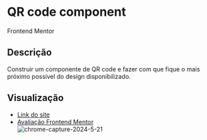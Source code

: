# QR code component
Frontend Mentor
## Descrição
Construir um componente de QR code e fazer com que fique o mais próximo possível do design disponibilizado.
## Visualização
* [Link do site](https://pedrowfilho.github.io/challenges/frontend-mentor/newbie/qr-code/)  
* [Avaliação Frontend Mentor](https://www.frontendmentor.io/solutions/soluo-utilizando-html5-css3-e-flexbox-t_rRmK7cqY)  
  ![chrome-capture-2024-5-21](https://github.com/pedrowfilho/challenges/assets/44990312/639ad0d0-5aad-444a-9d43-e41700a1d60d)

